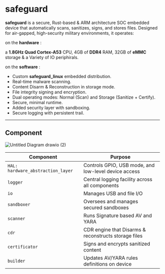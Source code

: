 # safeguard

**safeguard** is a secure, Rust-based & ARM architecture SOC embedded device that automatically scans, sanitizes, signs, and stores files. Designed for air-gapped, high-security military environments, it operates:

on the **hardware** :

a **1.8GHz Quad Cortex-A53** CPU, 4GB of **DDR4** RAM, 32GB of **eMMC** storage & a Variety of IO periphirals.

on the **software** :

- Custom **safeguard_linux** embedded distribution.
- Real-time malware scanning.
- Content Disarm & Reconstruction in storage mode.
- File integrity signing and encryption.
- Dual operating modes: Normal (Scan) and Storage (Sanitize + Certify).
- Secure, minimal runtime.
- Added security layer with sandboxing.
- Secure logging with persistent trail.


---

## Component


![Untitled Diagram drawio (2)](https://github.com/user-attachments/assets/30916f99-5e35-4b5d-878d-fc68e0e515d4)



| Component              | Purpose                                      |
|--------------------|----------------------------------------------|
| `HAL: hardware_abstraction_layer` | Controls GPIO, USB mode, and low-level device access |
| `logger`           | Central logging facility across all components                    |
| `io`               | Manages USB and file I/O                     |
| `sandboxer`          | Oversees and manages secured sandboxes    |
| `scanner`          | Runs Signature based AV and YARA       |
| `cdr`       | CDR engine that Disarms & reconstructs storage files     |
| `certificator`     | Signs and encrypts sanitized content         |
| `builder`          | Updates AV/YARA rules definitions on device    |

